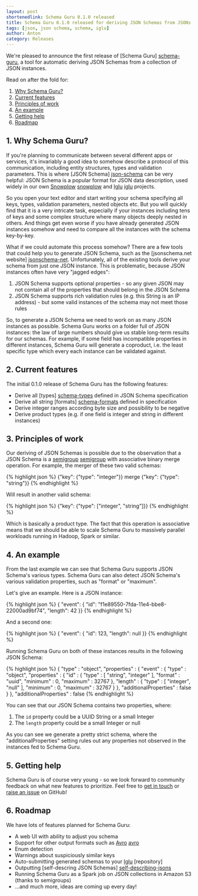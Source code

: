 ```yaml
---
layout: post
shortenedlink: Schema Guru 0.1.0 released
title: Schema Guru 0.1.0 released for deriving JSON Schemas from JSONs
tags: [json, json schema, schema, iglu]
author: Anton
category: Releases
---
```


We're pleased to announce the first release of [Schema Guru] [schema-guru],
a tool for automatic deriving JSON Schemas from a collection of JSON instances.

Read on after the fold for:

1. [Why Schema Guru?](/blog/2015/06/02/schema-guru-0.1.0-released-for-deriving-json-schemas-from-jsons/#why)
2. [Current features](/blog/2015/06/02/schema-guru-0.1.0-released-for-deriving-json-schemas-from-jsons/#features)
3. [Principles of work](/blog/2015/06/02/schema-guru-0.1.0-released-for-deriving-json-schemas-from-jsons/#principles)
4. [An example](/blog/2015/06/02/schema-guru-0.1.0-released-for-deriving-json-schemas-from-jsons/#eg)
5. [Getting help](/blog/2015/06/02/schema-guru-0.1.0-released-for-deriving-json-schemas-from-jsons/#help)
6. [Roadmap](/blog/2015/06/02/schema-guru-0.1.0-released-for-deriving-json-schemas-from-jsons/#roadmap)

<!--more-->

<div class="html">
<h2><a name="why">1. Why Schema Guru?</a></h2>
</div>

If you're planning to communicate between several different apps or services, it's invariably a good idea to somehow describe a protocol of this communication, including entity structures, types and validation parameters. This is where [JSON Schema] [json-schema] can be very helpful: JSON Schema is a popular format for JSON data description, used widely in our own [Snowplow] [snowplow] and [Iglu] [iglu] projects.

So you open your text editor and start writing your schema specifying all 
keys, types, validation parameters, nested objects etc. But you will quickly find that it is a very intricate task, especially if your instances including tens
of keys and some complex structure where many objects deeply nested in others.
And things get even worse if you have already generated JSON instances somehow and 
need to compare all the instances with the schema key-by-key.

What if we could automate this process somehow? There are a few tools
that could help you to generate JSON Schema, such as the [jsonschema.net website] [jsonschema-net].
Unfortunately, all of the existing tools derive your schema from just one JSON instance. This is problematic, because JSON instances often have very "jagged edges":

1. JSON Schema supports optional properties - so any given JSON may not contain all of the
   properties that should belong in the JSON Schema
2. JSON Schema supports rich validation rules (e.g. this String is an IP address) - but some
   valid instances of the schema may not meet those rules 

So, to generate a JSON Schema we need to work on as many JSON
instances as possible. Schema Guru works on a folder full of JSON instances: the law of large
numbers should give us stable long-term results for our schemas. For example, if some field has incompatible properties
in different instances, Schema Guru will generate a coproduct, i.e. the least specific type which every
each instance can be validated against.

<div class="html">
<h2><a name="features">2. Current features</a></h2>
</div>

The initial 0.1.0 release of Schema Guru has the following features:

+ Derive all [types] [schema-types] defined in JSON Schema specification
+ Derive all string [formats] [schema-formats] defined in specification 
+ Derive integer ranges according byte size and possibility to be negative
+ Derive product types (e.g. if one field is integer and string in different instances)

<div class="html">
<h2><a name="principles">3. Principles of work</a></h2>
</div>

Our deriving of JSON Schemas is possible due to the observation that a JSON Schema is a [semigroup] [semigroup] with associative
binary merge operation. For example, the merger of these two valid schemas:

{% highlight json %}
{"key": {"type": "integer"}} merge {"key": {"type": "string"}}
{% endhighlight %}

Will result in another valid schema:

{% highlight json %}
{"key": {"type": ["integer", "string"]}}
{% endhighlight %}

Which is basically a product type. The fact that this operation is associative means that we should be able to scale Schema Guru to massively parallel workloads running in Hadoop, Spark or similar.

<div class="html">
<h2><a name="eg">4. An example</a></h2>
</div>

From the last example we can see that Schema Guru supports JSON Schema's various types. Schema Guru can also detect JSON Schema's various validation properties, such as "format" or "maximum".

Let's give an example. Here is a JSON instance:

{% highlight json %}
{ "event": {
    "id": "f1e89550-7fda-11e4-bbe8-22000ad9bf74",
    "length": 42 }}
{% endhighlight %}

And a second one:

{% highlight json %}
{ "event": {
    "id": 123,
    "length": null }}
{% endhighlight %}

Running Schema Guru on both of these instances results in the following JSON Schema:

{% highlight json %}
{ "type" : "object",
  "properties" : {
    "event" : {
      "type" : "object",
      "properties" : {
        "id" : {
          "type" : [ "string", "integer" ],
          "format" : "uuid",
          "minimum" : 0,
          "maximum" : 32767 },
        "length" : {
          "type" : [ "integer", "null" ],
          "minimum" : 0,
          "maximum" : 32767 } },
      "additionalProperties" : false } },
  "additionalProperties" : false 
{% endhighlight %}

You can see that our JSON Schema contains two properties, where:

1. The `id` property could be a UUID String or a small Integer
2. The `length` property could be a small Integer or null

As you can see we generate a pretty strict schema, where the "additionalProperties" setting rules out 
any properties not observed in the instances fed to Schema Guru.

<h2><a name="help">5. Getting help</a></h2>

Schema Guru is of course very young - so we look forward to community feedback on what new features to prioritize. Feel free to [get in touch][talk-to-us] or [raise an issue][issues] on GitHub!

<h2><a name="roadmap">6. Roadmap</a></h2>

We have lots of features planned for Schema Guru:

* A web UI with ability to adjust you schema 
* Support for other output formats such as [Avro] [avro]
* Enum detection
* Warnings about suspiciously similar keys 
* Auto-submitting generated schemas to your [Iglu] [repository]
* Outputting [self-descring JSON Schemas] [self-describing-jsons]
* Running Schema Guru as a Spark job on JSON collections in Amazon S3 (thanks to semigroups)
* ...and much more, ideas are coming up every day!

[json-schema]: http://json-schema.org/
[schema-types]: http://json-schema.org/latest/json-schema-core.html#anchor8
[schema-formats]: http://json-schema.org/latest/json-schema-validation.html#anchor104
[self-describing-jsons]: http://snowplowanalytics.com/blog/2014/05/15/introducing-self-describing-jsons/
[semigroup]: http://en.wikipedia.org/wiki/Semigroup
[avro]: https://avro.apache.org/
[schema-guru]: https://github.com/snowplow/schema-guru

[snowplow]: https://github.com/snowplow/snowplow
[iglu]: https://github.com/snowplow/iglu
[jsonschema-net]: http://jsonschema.net/#/

[issues]: https://github.com/snowplow/snowplow-scala-tracker/issues
[talk-to-us]: https://github.com/snowplow/snowplow/wiki/Talk-to-us

